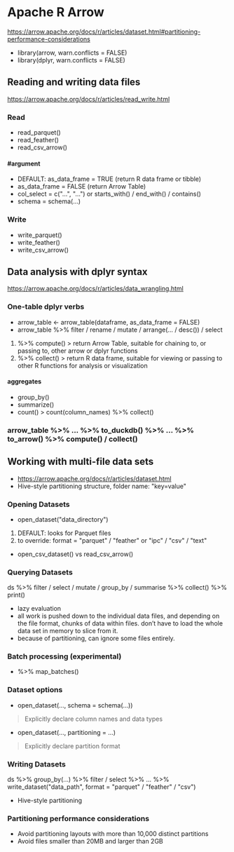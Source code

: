 # Apache R Arrow
https://arrow.apache.org/docs/r/articles/dataset.html#partitioning-performance-considerations
- library(arrow, warn.conflicts = FALSE)
- library(dplyr, warn.conflicts = FALSE)

## Reading and writing data files
https://arrow.apache.org/docs/r/articles/read_write.html
### Read
- read_parquet()
- read_feather()
- read_csv_arrow()
#### #argument
- DEFAULT: as_data_frame = TRUE (return R data frame or tibble)
- as_data_frame = FALSE (return Arrow Table)
- col_select = c("...", "...") or starts_with() / end_with() / contains()
- schema = schema(...)
### Write
- write_parquet()
- write_feather()
- write_csv_arrow()

## Data analysis with dplyr syntax
https://arrow.apache.org/docs/r/articles/data_wrangling.html
### One-table dplyr verbs
- arrow_table <- arrow_table(dataframe, as_data_frame = FALSE)
- arrow_table %>% filter / rename / mutate / arrange(... / desc()) / select

1. %>% compute()    > return Arrow Table, suitable for chaining to, or passing to, other arrow or dplyr functions
2. %>% collect()    > return R data frame, suitable for viewing or passing to other R functions for analysis or visualization

#### aggregates
- group_by()
- summarize()
- count()    >  count(column_names) %>% collect()

### arrow_table %>% ... %>% to_duckdb() %>% ... %>% to_arrow() %>% compute() / collect()

## Working with multi-file data sets
- https://arrow.apache.org/docs/r/articles/dataset.html
- Hive-style partitioning structure, folder name: "key=value"

### Opening Datasets
- open_dataset("data_directory")
1. DEFAULT: looks for Parquet files
2. to override: format = "parquet" / "feather" or "ipc" / "csv" / "text"
- open_csv_dataset() vs read_csv_arrow()

### Querying Datasets
ds %>% filter / select / mutate / group_by / summarise %>% collect() %>% print()
- lazy evaluation
- all work is pushed down to the individual data files, and depending on the file format, chunks of data within files. don’t have to load the whole data set in memory to slice from it.
- because of partitioning, can ignore some files entirely.

### Batch processing (experimental)
- %>% map_batches()

### Dataset options
- open_dataset(..., schema = schema(...))
> Explicitly declare column names and data types
- open_dataset(..., partitioning = ...)
> Explicitly declare partition format

### Writing Datasets
ds %>% group_by(...) %>% filter / select %>% ... %>% write_dataset("data_path", format = "parquet" / "feather" / "csv")
- Hive-style partitioning

### Partitioning performance considerations
- Avoid partitioning layouts with more than 10,000 distinct partitions
- Avoid files smaller than 20MB and larger than 2GB


